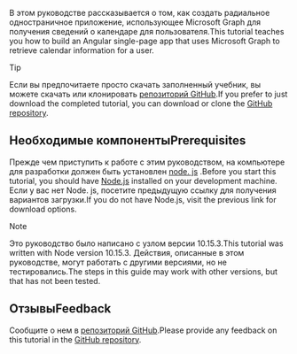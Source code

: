 <!-- markdownlint-disable MD002 MD041 -->

<span data-ttu-id="db1b8-101">В этом руководстве рассказывается о том, как создать радиальное одностраничное приложение, использующее Microsoft Graph для получения сведений о календаре для пользователя.</span><span class="sxs-lookup"><span data-stu-id="db1b8-101">This tutorial teaches you how to build an Angular single-page app that uses Microsoft Graph to retrieve calendar information for a user.</span></span>

> [!TIP]
> <span data-ttu-id="db1b8-102">Если вы предпочитаете просто скачать заполненный учебник, вы можете скачать или клонировать [репозиторий GitHub](https://github.com/microsoftgraph/msgraph-training-angularspa).</span><span class="sxs-lookup"><span data-stu-id="db1b8-102">If you prefer to just download the completed tutorial, you can download or clone the [GitHub repository](https://github.com/microsoftgraph/msgraph-training-angularspa).</span></span>

## <a name="prerequisites"></a><span data-ttu-id="db1b8-103">Необходимые компоненты</span><span class="sxs-lookup"><span data-stu-id="db1b8-103">Prerequisites</span></span>

<span data-ttu-id="db1b8-104">Прежде чем приступить к работе с этим руководством, на компьютере для разработки должен быть установлен [node. js](https://nodejs.org) .</span><span class="sxs-lookup"><span data-stu-id="db1b8-104">Before you start this tutorial, you should have [Node.js](https://nodejs.org) installed on your development machine.</span></span> <span data-ttu-id="db1b8-105">Если у вас нет Node. js, посетите предыдущую ссылку для получения вариантов загрузки.</span><span class="sxs-lookup"><span data-stu-id="db1b8-105">If you do not have Node.js, visit the previous link for download options.</span></span>

> [!NOTE]
> <span data-ttu-id="db1b8-106">Это руководство было написано с узлом версии 10.15.3.</span><span class="sxs-lookup"><span data-stu-id="db1b8-106">This tutorial was written with Node version 10.15.3.</span></span> <span data-ttu-id="db1b8-107">Действия, описанные в этом руководстве, могут работать с другими версиями, но не тестировались.</span><span class="sxs-lookup"><span data-stu-id="db1b8-107">The steps in this guide may work with other versions, but that has not been tested.</span></span>

## <a name="feedback"></a><span data-ttu-id="db1b8-108">Отзывы</span><span class="sxs-lookup"><span data-stu-id="db1b8-108">Feedback</span></span>

<span data-ttu-id="db1b8-109">Сообщите о нем в [репозиторий GitHub](https://github.com/microsoftgraph/msgraph-training-angularspa).</span><span class="sxs-lookup"><span data-stu-id="db1b8-109">Please provide any feedback on this tutorial in the [GitHub repository](https://github.com/microsoftgraph/msgraph-training-angularspa).</span></span>